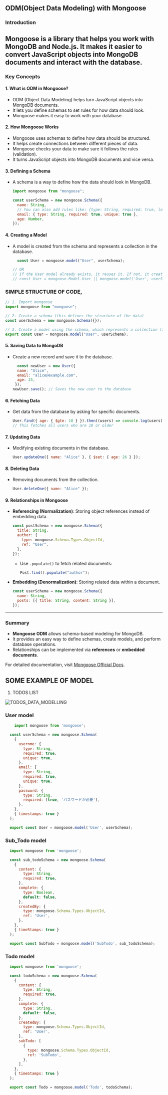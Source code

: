 ## ODM(Object Data Modeling) with Mongoose

### Introduction
Mongoose is a library that helps you work with MongoDB and Node.js. It makes it easier to convert JavaScript objects into MongoDB documents and interact with the database.
---

### Key Concepts

#### 1. What is ODM in Mongoose?

- ODM (Object Data Modeling) helps turn JavaScript objects into MongoDB documents.
- It lets you define schemas to set rules for how data should look.
- Mongoose makes it easy to work with your database.

#### 2. How Mongoose Works

- Mongoose uses schemas to define how data should be structured.
- It helps create connections between different pieces of data.
- Mongoose checks your data to make sure it follows the rules (validation).
- It turns JavaScript objects into MongoDB documents and vice versa.

#### 3. Defining a Schema

- A schema is a way to define how the data should look in MongoDB.

  ```javascript
  import mongoose from "mongoose";

  const userSchema = new mongoose.Schema({
    name: String,
    // You can also add rules like: {type: String, required: true, lowercase: true}
    email: { type: String, required: true, unique: true },
    age: Number,
  });
  ```

#### 4. Creating a Model

- A model is created from the schema and represents a collection in the database.

  ```javascript
    const User = mongoose.model("User", userSchema);

  // OR
  // If the User model already exists, it reuses it. If not, it creates a new one using the userSchema.
  // const User = mongoose.Model.User || mongoose.model('User', userSchema);
  ```

### SIMPLE STRUCTURE OF CODE,

  ```javascript
  // 1. Import mongoose
  import mongoose from "mongoose";

  // 2. Create a schema (this defines the structure of the data)
  const userSchema = new mongoose.Schema({});

  // 3. Create a model using the schema, which represents a collection (in this case, "User")
  export const User = mongoose.model("User", userSchema);

  ```

#### 5. Saving Data to MongoDB

- Create a new record and save it to the database.
  ```javascript
    const newUser = new User({
    name: "Alice",
    email: "alice@example.com",
    age: 25,
   });
  newUser.save(); // Saves the new user to the database
  ```

#### 6. Fetching Data

- Get data from the database by asking for specific documents.
  ```javascript
  User.find({ age: { $gte: 18 } }).then((users) => console.log(users));
  // This fetches all users who are 18 or older
  ```

#### 7. Updating Data

- Modifying existing documents in the database.
  ```javascript
  User.updateOne({ name: "Alice" }, { $set: { age: 26 } });
  ```

#### 8. Deleting Data

- Removing documents from the collection.
  ```javascript
  User.deleteOne({ name: "Alice" });
  ```

#### 9. Relationships in Mongoose

- **Referencing (Normalization)**: Storing object references instead of embedding data.
  ```javascript
  const postSchema = new mongoose.Schema({
    title: String,
    author: {
      type: mongoose.Schema.Types.ObjectId,
      ref: "User",
    },
  });
  ```
  - Use `.populate()` to fetch related documents:
    ```javascript
    Post.find().populate("author");
    ```
- **Embedding (Denormalization)**: Storing related data within a document.
  ```javascript
  const userSchema = new mongoose.Schema({
    name: String,
    posts: [{ title: String, content: String }],
  });
  ```

---

### Summary

- **Mongoose ODM** allows schema-based modeling for MongoDB.
- It provides an easy way to define schemas, create models, and perform database operations.
- Relationships can be implemented via **references** or **embedded documents**.

For detailed documentation, visit [Mongoose Official Docs](https://mongoosejs.com/).

## SOME EXAMPLE OF MODEL
1. TODOS LIST

![TODOS_DATA_MODELLING](https://github.com/user-attachments/assets/58e77e8d-b4da-46f2-a69b-eb1e5e37fc24)


### User model

  ```javascript
      import mongoose from 'mongoose';

    const userSchema = new mongoose.Schema(
      {
        usernme: {
          type: String,
          required: true,
          unique: true,
        },
        email: {
          type: String,
          required: true,
          unique: true,
        },
        password: {
          type: String,
          required: [true, 'パスワードが必要'],
        },
      },
      { timestamps: true }
    );

    export const User = mongoose.model('User', userSchema);

  ```

### Sub_Todo model  

  ```javascript
    import mongoose from 'mongoose';

    const sub_todoSchema = new mongoose.Schema(
      {
        content: {
          type: String,
          required: true,
        },
        complete: {
          type: Boolean,
          default: false,
        },
        createdBy: {
          type: mongoose.Schema.Types.ObjectId,
          ref: 'User',
        },
      },
      { timeStamps: true }
    );

    export const SubTodo = mongoose.model('SubTodo', sub_todoSchema);

  ```

### Todo model

  ```javascript
    import mongoose from 'mongoose';

    const todoSchema = new mongoose.Schema(
      {
        content: {
          type: String,
          required: true,
        },
        complete: {
          type: String,
          default: false,
        },
        createdBy: {
          type: mongoose.Schema.Types.ObjectId,
          ref: 'User',
        },
        subTodo: [
          {
            type: mongoose.Schema.Types.ObjectId,
            ref: 'SubTodo',
          },
        ],
      },
      { timeStamps: true }
    );

    export const Todo = mongoose.model('Todo', todoSchema);

  ````
